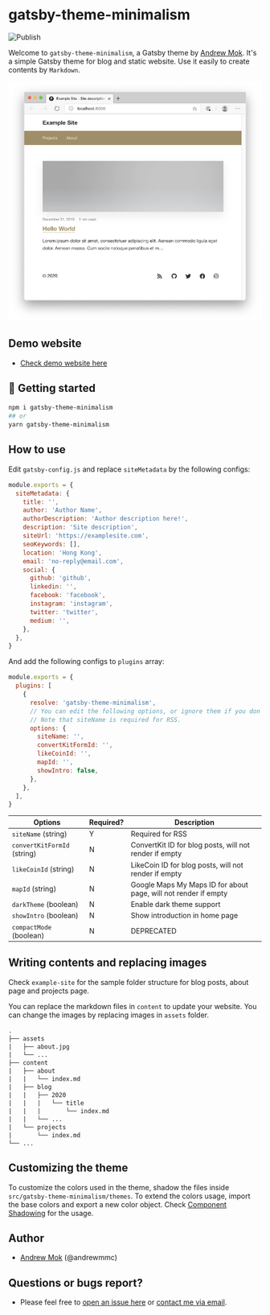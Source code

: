 # gatsby-theme-minimalism
![Publish](https://github.com/andrewmmc/gatsby-theme-minimalism/workflows/Publish/badge.svg)

Welcome to `gatsby-theme-minimalism`, a Gatsby theme by [Andrew Mok](https://andrewmmc.com). It's a simple Gatsby theme for blog and static website. Use it easily to create contents by `Markdown`.

![Demo](https://github.com/andrewmmc/gatsby-theme-minimalism/raw/master/gatsby-theme-minimalism/README1.png)

## Demo website
* [Check demo website here](https://andrewmmc.com)

## 🚀 Getting started
```bash
npm i gatsby-theme-minimalism
## or
yarn gatsby-theme-minimalism
```

## How to use
Edit `gatsby-config.js` and replace `siteMetadata` by the following configs:
```js
module.exports = {
  siteMetadata: {
    title: '',
    author: 'Author Name',
    authorDescription: 'Author description here!',
    description: 'Site description',
    siteUrl: 'https://examplesite.com',
    seoKeywords: [],
    location: 'Hong Kong',
    email: 'no-reply@email.com',
    social: {
      github: 'github',
      linkedin: '',
      facebook: 'facebook',
      instagram: 'instagram',
      twitter: 'twitter',
      medium: '',
    },
  },
}
```

And add the following configs to `plugins` array:
```js
module.exports = {
  plugins: [
    {
      resolve: 'gatsby-theme-minimalism',
      // You can edit the following options, or ignore them if you don't care. 
      // Note that siteName is required for RSS.
      options: {
        siteName: '',
        convertKitFormId: '',
        likeCoinId: '',
        mapId: '',
        showIntro: false,
      },
    },
  ],
}
```

| Options                     | Required? | Description                                                     |
|-----------------------------|-----------|-----------------------------------------------------------------|
| `siteName` (string)         | Y         | Required for RSS                                                |
| `convertKitFormId` (string) | N         | ConvertKit ID for blog posts, will not render if empty          |
| `likeCoinId` (string)       | N         | LikeCoin ID for blog posts, will not render if empty            |
| `mapId` (string)            | N         | Google Maps My Maps ID for about page, will not render if empty |
| `darkTheme` (boolean)        | N         | Enable dark theme support                                       |
| `showIntro` (boolean)        | N         | Show introduction in home page                                  |
| `compactMode` (boolean)      | N         | DEPRECATED           |

## Writing contents and replacing images
Check `example-site` for the sample folder structure for blog posts, about page and projects page. 

You can replace the markdown files in `content` to update your website. You can change the images by replacing images in `assets` folder.

```
.
├── assets
|   ├── about.jpg
|   └── ...
├── content
|   ├── about
|   |   └── index.md
|   ├── blog
|   |   ├── 2020
|   |   |   └── title
|   |   |       └── index.md
|   |   └── ...
|   └── projects
|       └── index.md
└── ...
```

## Customizing the theme
To customize the colors used in the theme, shadow the files inside `src/gatsby-theme-minimalism/themes`. To extend the colors usage, import the base colors and export a new color object. Check [Component Shadowing](https://www.gatsbyjs.org/blog/2019-04-29-component-shadowing/) for the usage.

## Author
- [Andrew Mok](https://andrewmmc.com) (@andrewmmc)

## Questions or bugs report?
- Please feel free to [open an issue here](../../issues) or [contact me via email](mailto:hello@andrewmmc.com).